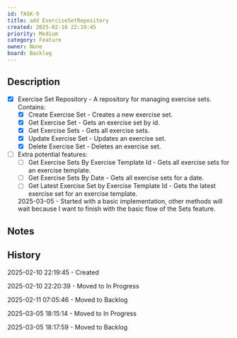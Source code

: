 ```yaml
---
id: TASK-9
title: add ExerciseSetRepository
created: 2025-02-10 22:19:45
priority: Medium
category: Feature
owner: None
board: Backlog
---
```


## Description
- [x] Exercise Set Repository - A repository for managing exercise sets. Contains:
  - [x] Create Exercise Set - Creates a new exercise set.
  - [x] Get Exercise Set - Gets an exercise set by id.
  - [x] Get Exercise Sets - Gets all exercise sets.
  - [x] Update Exercise Set - Updates an exercise set.
  - [x] Delete Exercise Set - Deletes an exercise set.
- [ ] Extra potential features:
  - [ ] Get Exercise Sets By Exercise Template Id - Gets all exercise sets for an exercise template.
  - [ ] Get Exercise Sets By Date - Gets all exercise sets for a date.
  - [ ] Get Latest Exercise Set by Exercise Template Id - Gets the latest exercise set for an exercise template.

  2025-03-05 - Started with a basic implementation, other methods will wait because I want to finish with the basic flow
  of the Sets feature.

## Notes


## History
2025-02-10 22:19:45 - Created

2025-02-10 22:20:39 - Moved to In Progress

2025-02-11 07:05:46 - Moved to Backlog

2025-03-05 18:15:14 - Moved to In Progress

2025-03-05 18:17:59 - Moved to Backlog
